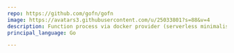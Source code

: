 ```yaml
---
repo: https://github.com/gofn/gofn
image: https://avatars3.githubusercontent.com/u/25033801?s=88&v=4
description: Function process via docker provider (serverless minimalist)
principal_language: Go

---
```

